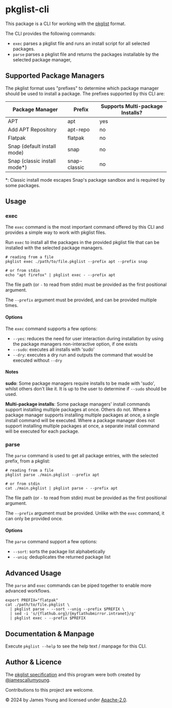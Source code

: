 # pkglist-cli

This package is a CLI for working with the [pkglist][1] format.

The CLI provides the following commands:

- `exec` parses a pkglist file and runs an install script for all selected packages.
- `parse` parses a pkglist file and returns the packages installable by the selected package manager,

## Supported Package Managers

The pkglist format uses "prefixes" to determine which package manager should be used to install a package.
The prefixes supported by this CLI are:

| Package Manager              | Prefix       | Supports Multi-package Installs? |
|------------------------------|--------------|----------------------------------|
| APT                          | apt          | yes                              |
| Add APT Repository           | apt-repo     | no                               |
| Flatpak                      | flatpak      | no                               |
| Snap (default install mode)  | snap         | no                               |
| Snap (classic install mode*) | snap-classic | no                               |

*: Classic install mode escapes Snap's package sandbox and is required by some packages. 

## Usage

### exec

The `exec` command is the most important command offered by this CLI and provides a simple way to work with pkglist files.

Run `exec` to install all the packages in the provided pkglist file that can be installed with the selected package managers.

```shell
# reading from a file
pkglist exec ./path/to/file.pkglist --prefix apt --prefix snap

# or from stdin
echo "apt firefox" | pkglist exec - --prefix apt
```

The file path (or `-` to read from stdin) must be provided as the first positional argument.

The `--prefix` argument must be provided, and can be provided multiple times.


#### Options

The `exec` command supports a few options:

- `--yes`: reduces the need for user interaction during installation by using the package managers non-interactive option, if one exists
- `--sudo`: executes all installs with 'sudo'
- `--dry`: executes a dry run and outputs the command that would be executed without `--dry`

#### Notes

**sudo**: Some package managers require installs to be made with 'sudo', whilst others don't like it.
It is up to the user to determine if `--sudo` should be used.

**Multi-package installs**: Some package managers' install commands support installing multiple packages at once.
Others do not.
Where a package manager supports installing multiple packages at once, a single install command will be executed.
Where a package manager does not support installing multiple packages at once, a separate install command will be executed for each package.

### parse

The `parse` command is used to get all package entries, with the selected prefix, from a pkglist:

```shell
# reading from a file
pkglist parse ./main.pkglist --prefix apt

# or from stdin
cat ./main.pkglist | pkglist parse - --prefix apt
```

The file path (or `-` to read from stdin) must be provided as the first positional argument.

The `--prefix` argument must be provided.
Unlike with the `exec` command, it can only be provided once.

#### Options

The `parse` command support a few options:

- `--sort`: sorts the package list alphabetically
- `--uniq`: deduplicates the returned package list

## Advanced Usage

The `parse` and `exec` commands can be piped together to enable more advanced workflows.

```shell
export PREFIX="flatpak"
cat ./path/to/file.pkglist \
  | pkglist parse - --sort --uniq --prefix $PREFIX \
  | sed -i 's/{flathub.org}/{myflathubmirror.intranet}/g'
  | pkglist exec - --prefix $PREFIX
```

## Documentation & Manpage

Execute `pkglist --help` to see the help text / manpage for this CLI.

## Author & Licence

The [pkglist specification][1] and this program were both created by [@jamescallumyoung](https://github.com/jamescallumyoung).

Contributions to this project are welcome.

© 2024 by James Young and licensed under [Apache-2.0](https://www.apache.org/licenses/LICENSE-2.0.txt). 

[1]: https://github.com/jamescallumyoung/pkglist-spec
